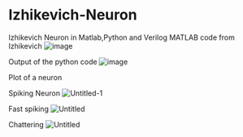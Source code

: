 # Izhikevich-Neuron


Izhikevich Neuron in Matlab,Python and Verilog
MATLAB code from Izhikevich
![image](https://github.com/user-attachments/assets/97123c37-7f47-469b-9c6d-fe6dcac318cb)

Output of the python code
![image](https://github.com/user-attachments/assets/ed1b6b00-61cc-489c-8ad6-5d47bee06d8c)


Plot of a neuron

Spiking Neuron
![Untitled-1](https://github.com/user-attachments/assets/dca3d671-05e1-47ff-8772-ab0cf9e1e352)


Fast spiking
![Untitled](https://github.com/user-attachments/assets/dc374d99-2479-48b8-a31f-43bc6c20a9da)

Chattering
![Untitled](https://github.com/user-attachments/assets/c6c560dd-df3e-4d40-9018-b1223886a96f)
